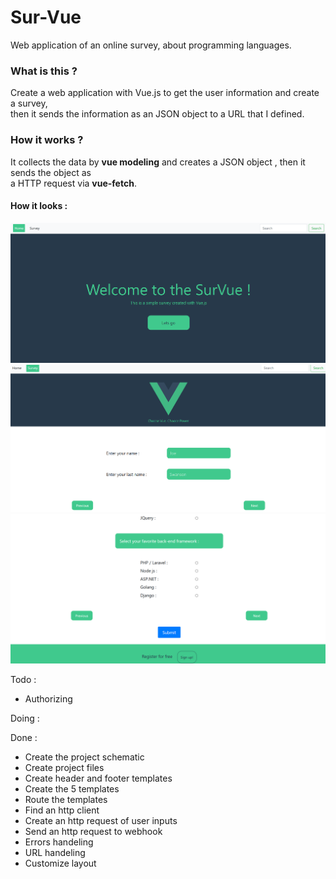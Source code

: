 # Sur-Vue
Web application of an online survey, about programming languages.<br />

### What is this ?
Create a web application with Vue.js to get the user information and create a survey, <br />
then it sends the information as an JSON object to a URL that I defined.

### How it works ?
It collects the data by <b>vue modeling</b> and creates a JSON object , then it sends the object as<br />
a HTTP request via <b>vue-fetch</b>.<br />

#### How it looks :
<img src="./Schema/Demo/Screenshot_1.png" width=800 /><br />
<img src="./Schema/Demo/Screenshot_2.png" width=800 /><br />
<img src="./Schema/Demo/Screenshot_3.png" width=800 /><br />

Todo :
<ul>
  <li>Authorizing</li>
</ul>

Doing :
<ul>
  
</ul>

Done :
<ul>
  <li>Create the project schematic</li>
  <li>Create project files</li>
  <li>Create header and footer templates</li>
  <li>Create the 5 templates</li>
  <li>Route the templates</li>
  <li>Find an http client</li>
  <li>Create an http request of user inputs</li>
  <li>Send an http request to webhook</li>
  <li>Errors handeling</li>
  <li>URL handeling</li>
  <li>Customize layout</li>
</ul>
